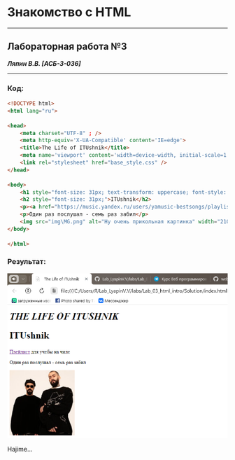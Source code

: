 ﻿# Знакомство с HTML
___________________________________________________
## Лабораторная работа №3
***Ляпин В.В. [АСБ-3-036]***
___________________________________________________

### Код:
```html
<!DOCTYPE html>
<html lang="ru">

<head>
    <meta charset="UTF-8" ; />
    <meta http-equiv='X-UA-Compatible' content='IE=edge'>
    <title>The Life of ITUshnik</title>
    <meta name='viewport' content='width=device-width, initial-scale=1'>
    <link rel="stylesheet" href="base_style.css" />
</head>

<body>
    <h1 style="font-size: 31px; text-transform: uppercase; font-style: italic;">The Life of ITUshnik</h1>
    <h2 style="font-size: 31px;">ITUshnik</h2>
    <p><a href="https://music.yandex.ru/users/yamusic-bestsongs/playlists/4611844" target="_blank">Плейлист</a> для учебы на чиле</p>
    <p>Один раз послушал - семь раз забил</p>
    <img src="img\MG.png" alt="Ну очень прикольная картинка" width="210px" />
</body>

</html>
```


### Результат:
![ALT](img/Res.png)

Hajime...